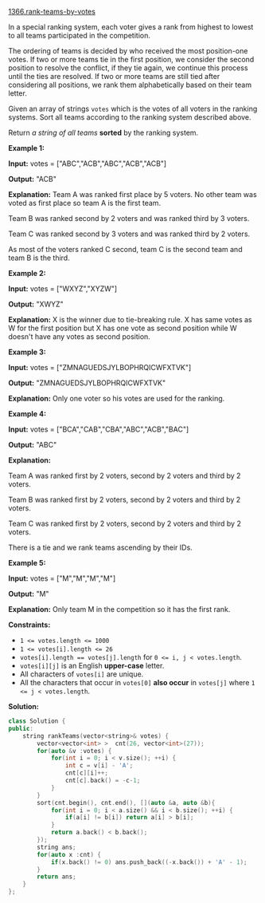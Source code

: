 [1366.rank-teams-by-votes](https://leetcode.com/problems/rank-teams-by-votes/)  

In a special ranking system, each voter gives a rank from highest to lowest to all teams participated in the competition.

The ordering of teams is decided by who received the most position-one votes. If two or more teams tie in the first position, we consider the second position to resolve the conflict, if they tie again, we continue this process until the ties are resolved. If two or more teams are still tied after considering all positions, we rank them alphabetically based on their team letter.

Given an array of strings `votes` which is the votes of all voters in the ranking systems. Sort all teams according to the ranking system described above.

Return _a string of all teams_ **sorted** by the ranking system.

**Example 1:**

  
**Input:** votes = \["ABC","ACB","ABC","ACB","ACB"\]
  
**Output:** "ACB"
  
**Explanation:** Team A was ranked first place by 5 voters. No other team was voted as first place so team A is the first team.
  
Team B was ranked second by 2 voters and was ranked third by 3 voters.
  
Team C was ranked second by 3 voters and was ranked third by 2 voters.
  
As most of the voters ranked C second, team C is the second team and team B is the third.
  

**Example 2:**

  
**Input:** votes = \["WXYZ","XYZW"\]
  
**Output:** "XWYZ"
  
**Explanation:** X is the winner due to tie-breaking rule. X has same votes as W for the first position but X has one vote as second position while W doesn't have any votes as second position. 
  

**Example 3:**

  
**Input:** votes = \["ZMNAGUEDSJYLBOPHRQICWFXTVK"\]
  
**Output:** "ZMNAGUEDSJYLBOPHRQICWFXTVK"
  
**Explanation:** Only one voter so his votes are used for the ranking.
  

**Example 4:**

  
**Input:** votes = \["BCA","CAB","CBA","ABC","ACB","BAC"\]
  
**Output:** "ABC"
  
**Explanation:** 
  
Team A was ranked first by 2 voters, second by 2 voters and third by 2 voters.
  
Team B was ranked first by 2 voters, second by 2 voters and third by 2 voters.
  
Team C was ranked first by 2 voters, second by 2 voters and third by 2 voters.
  
There is a tie and we rank teams ascending by their IDs.
  

**Example 5:**

  
**Input:** votes = \["M","M","M","M"\]
  
**Output:** "M"
  
**Explanation:** Only team M in the competition so it has the first rank.
  

**Constraints:**

*   `1 <= votes.length <= 1000`
*   `1 <= votes[i].length <= 26`
*   `votes[i].length == votes[j].length` for `0 <= i, j < votes.length`.
*   `votes[i][j]` is an English **upper-case** letter.
*   All characters of `votes[i]` are unique.
*   All the characters that occur in `votes[0]` **also occur** in `votes[j]` where `1 <= j < votes.length`.  



**Solution:**  

```cpp
class Solution {
public:
    string rankTeams(vector<string>& votes) {
        vector<vector<int> >  cnt(26, vector<int>(27));
        for(auto &v :votes) {
            for(int i = 0; i < v.size(); ++i) {
                int c = v[i] - 'A';
                cnt[c][i]++;
                cnt[c].back() = -c-1;
            }
        }
        sort(cnt.begin(), cnt.end(), [](auto &a, auto &b){
            for(int i = 0; i < a.size() && i < b.size(); ++i) {
                if(a[i] != b[i]) return a[i] > b[i];
            }
            return a.back() < b.back();
        });
        string ans;
        for(auto x :cnt) {
            if(x.back() != 0) ans.push_back((-x.back()) + 'A' - 1);
        }
        return ans;
    }
};
```
      